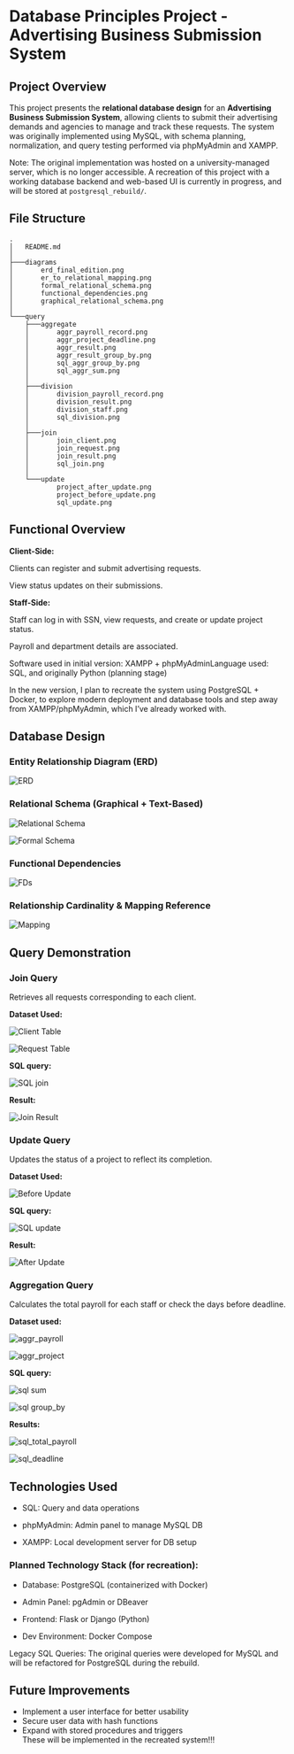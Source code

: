# Database Principles Project - Advertising Business Submission System

## Project Overview
This project presents the **relational database design** for an **Advertising Business Submission System**, allowing clients to submit their advertising demands and agencies to manage and track these requests. The system was originally implemented using MySQL, with schema planning, normalization, and query testing performed via phpMyAdmin and XAMPP. 

Note: The original implementation was hosted on a university-managed server, which is no longer accessible. A recreation of this project with a working database backend and web-based UI is currently in progress, and will be stored at `postgresql_rebuild/`.

## File Structure
```
.
│   README.md
│
├───diagrams
│       erd_final_edition.png
│       er_to_relational_mapping.png
│       formal_relational_schema.png
│       functional_dependencies.png
│       graphical_relational_schema.png
│
└───query
    ├───aggregate
    │       aggr_payroll_record.png
    │       aggr_project_deadline.png
    │       aggr_result.png
    │       aggr_result_group_by.png
    │       sql_aggr_group_by.png
    │       sql_aggr_sum.png
    │
    ├───division
    │       division_payroll_record.png
    │       division_result.png
    │       division_staff.png
    │       sql_division.png
    │
    ├───join
    │       join_client.png
    │       join_request.png
    │       join_result.png
    │       sql_join.png
    │
    └───update
            project_after_update.png
            project_before_update.png
            sql_update.png
```

## Functional Overview

**Client-Side:**

Clients can register and submit advertising requests.

View status updates on their submissions.

**Staff-Side:**

Staff can log in with SSN, view requests, and create or update project status.

Payroll and department details are associated.

Software used in initial version: XAMPP + phpMyAdminLanguage used: SQL, and originally Python (planning stage)


In the new version, I plan to recreate the system using PostgreSQL + Docker, to explore modern deployment and database tools and step away from XAMPP/phpMyAdmin, which I’ve already worked with.


## Database Design

### Entity Relationship Diagram (ERD)

![ERD](diagrams/erd_final_edition.png)

### Relational Schema (Graphical + Text-Based)

![Relational Schema](diagrams/graphical_relational_schema.png)

![Formal Schema](diagrams/formal_relational_schema.png)

### Functional Dependencies

![FDs](diagrams/functional_dependencies.png)

### Relationship Cardinality & Mapping Reference

![Mapping](diagrams/er_to_relational_mapping.png)


## Query Demonstration

### Join Query   
Retrieves all requests corresponding to each client.

**Dataset Used:**

![Client Table](query/join/join_client.png)  

![Request Table](query/join/join_request.png)

**SQL query:**

![SQL join](query/join/sql_join.png)

**Result:**

![Join Result](query/join/join_result.png)

### Update Query
Updates the status of a project to reflect its completion.  

**Dataset Used:**

![Before Update](query/update/project_before_update.png)

**SQL query:**

![SQL update](query/update/sql_update.png)

**Result:**

![After Update](query/update/project_after_update.png)

### Aggregation Query
Calculates the total payroll for each staff or check the days before deadline.  

**Dataset used:**

![aggr_payroll](query/aggregate/aggr_payroll_record.png)

![aggr_project](query/aggregate/aggr_project_deadline.png)

**SQL query:**

![sql sum](query/aggregate/sql_aggr_sum.png)

![sql group_by](query/aggregate/sql_aggr_group_by.png)

**Results:**

![sql_total_payroll](query/aggregate/aggr_result.png)

![sql_deadline](query/aggregate/aggr_result_group_by.png)

## Technologies Used
- SQL: Query and data operations

- phpMyAdmin: Admin panel to manage MySQL DB

- XAMPP: Local development server for DB setup

### Planned Technology Stack (for recreation):

- Database: PostgreSQL (containerized with Docker)

- Admin Panel: pgAdmin or DBeaver

- Frontend: Flask or Django (Python)

- Dev Environment: Docker Compose

Legacy SQL Queries: The original queries were developed for MySQL and will be refactored for PostgreSQL during the rebuild.


## Future Improvements
- Implement a user interface for better usability
- Secure user data with hash functions
- Expand with stored procedures and triggers\
These will be implemented in the recreated system!!!
